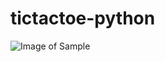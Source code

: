 # tictactoe-python
![Image of Sample](https://github.com/russel-tagaca/tictactoe-python/images/ttt.png)
